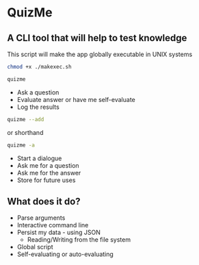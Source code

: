# QuizMe

## A CLI tool that will help to test knowledge

This script will make the app globally executable in UNIX systems

```bash
chmod +x ./makexec.sh
```

```sh
quizme
```

- Ask a question
- Evaluate answer or have me self-evaluate
- Log the results

```sh
quizme --add
```

or shorthand

```sh
quizme -a
```

- Start a dialogue
- Ask me for a question
- Ask me for the answer
- Store for future uses

## What does it do?

- Parse arguments
- Interactive command line
- Persist my data - using JSON
  - Reading/Writing from the file system
- Global script
- Self-evaluating or auto-evaluating

